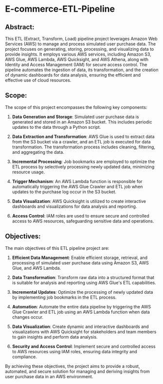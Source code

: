 # E-commerce-ETL-Pipeline

## **Abstract**:

This ETL (Extract, Transform, Load) pipeline project leverages Amazon Web Services (AWS) to manage and process simulated user purchase data. The project focuses on generating, storing, processing, and visualizing data to provide insights. It employs various AWS services, including Amazon S3, AWS Glue, AWS Lambda, AWS Quicksight, and AWS Athena, along with Identity and Access Management (IAM) for secure access control. The pipeline automates the ingestion of data, its transformation, and the creation of dynamic dashboards for data analysis, ensuring the efficient and effective use of cloud resources.

## **Scope**:

The scope of this project encompasses the following key components:

1. **Data Generation and Storage**: Simulated user purchase data is generated and stored in an Amazon S3 bucket. This includes periodic updates to the data through a Python script.

2. **Data Extraction and Transformation**: AWS Glue is used to extract data from the S3 bucket via a crawler, and an ETL job is executed for data transformation. The transformation process includes cleaning, filtering, and aggregating the data.

3. **Incremental Processing**: Job bookmarks are employed to optimize the ETL process by selectively processing newly updated data, minimizing resource usage.

4. **Trigger Mechanism**: An AWS Lambda function is responsible for automatically triggering the AWS Glue Crawler and ETL job when updates to the purchase log occur in the S3 bucket.

5. **Data Visualization**: AWS Quicksight is utilized to create interactive dashboards and visualizations for data analysis and reporting.

6. **Access Control**: IAM roles are used to ensure secure and controlled access to AWS resources, safeguarding sensitive data and operations.

## **Objectives**:

The main objectives of this ETL pipeline project are:

1. **Efficient Data Management**: Enable efficient storage, retrieval, and processing of simulated user purchase data using Amazon S3, AWS Glue, and AWS Lambda.

2. **Data Transformation**: Transform raw data into a structured format that is suitable for analysis and reporting using AWS Glue's ETL capabilities.

3. **Incremental Updates**: Optimize the processing of newly updated data by implementing job bookmarks in the ETL process.

4. **Automation**: Automate the entire data pipeline by triggering the AWS Glue Crawler and ETL job using an AWS Lambda function when data changes occur.

5. **Data Visualization**: Create dynamic and interactive dashboards and visualizations with AWS Quicksight for stakeholders and team members to gain insights and perform data analysis.

6. **Security and Access Control**: Implement secure and controlled access to AWS resources using IAM roles, ensuring data integrity and compliance.

By achieving these objectives, the project aims to provide a robust, automated, and secure solution for managing and deriving insights from user purchase data in an AWS environment.
